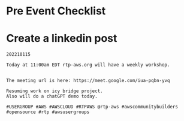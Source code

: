 # Pre Event Checklist

# Create a linkedin post

```
202210115

Today at 11:00am EDT rtp-aws.org will have a weekly workshop.  


The meeting url is here: https://meet.google.com/iua-pqbn-yvq

Resuming work on icy bridge project.
Also will do a chatGPT demo today.

#USERGROUP #AWS #AWSCLOUD #RTPAWS @rtp-aws #awscommunitybuilders #opensource #rtp #awsusergroups
```

